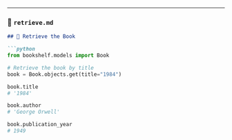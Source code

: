 
---

### 📗 `retrieve.md`

```markdown
## 🔹 Retrieve the Book

```python
from bookshelf.models import Book

# Retrieve the book by title
book = Book.objects.get(title="1984")

book.title
# '1984'

book.author
# 'George Orwell'

book.publication_year
# 1949

